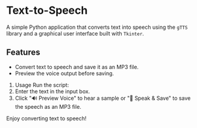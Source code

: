 # Text-to-Speech

A simple Python application that converts text into speech using the `gTTS` library and a graphical user interface built with `Tkinter`.

## Features
- Convert text to speech and save it as an MP3 file.
- Preview the voice output before saving.


1. Usage
Run the script:
2. Enter the text in the input box.
3. Click "🔊 Preview Voice" to hear a sample or "💾 Speak & Save" to save the speech as an MP3 file.


Enjoy converting text to speech! 